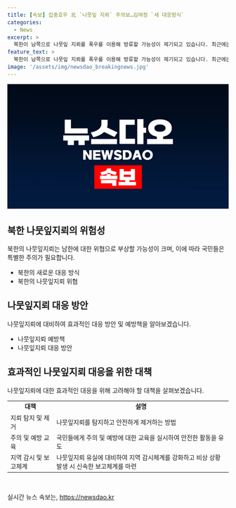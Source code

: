 ```yaml
---
title: [속보] 집중호우 北 `나뭇잎 지뢰` 주의보…김여정 `새 대응방식`
categories:
  - News
excerpt: >
  북한이 남쪽으로 나뭇잎 지뢰를 폭우를 이용해 방류할 가능성이 제기되고 있습니다. 최근에는 나뭇잎처럼 생겨 구분이 어려운 지뢰를 매설하는 것으로 확인되며, 군이 이에 대비하고 있습니다. 군은 DMZ 지역에서 지난 4월부터 수만 발에 이르는 규모로 지뢰를 매설하고 있는데, 이는 북한 군인과 주민의 남쪽 유입을 막기 위한 것으로 추정됩니다. 군은 뿐만 아니라 지뢰 유실 외에도 북한의 다양한 위협에 대비하고 있으며, 국민들에게 주변 활동에 각별한 주의를 당부하고 있습니다.
feature_text: >
  북한이 남쪽으로 나뭇잎 지뢰를 폭우를 이용해 방류할 가능성이 제기되고 있습니다. 최근에는 나뭇잎처럼 생겨 구분이 어려운 지뢰를 매설하는 것으로 확인되며, 군이 이에 대비하고 있습니다. 군은 DMZ 지역에서 지난 4월부터 수만 발에 이르는 규모로 지뢰를 매설하고 있는데, 이는 북한 군인과 주민의 남쪽 유입을 막기 위한 것으로 추정됩니다. 군은 뿐만 아니라 지뢰 유실 외에도 북한의 다양한 위협에 대비하고 있으며, 국민들에게 주변 활동에 각별한 주의를 당부하고 있습니다.
image: '/assets/img/newsdao_breakingnews.jpg'
---
```


<p><img src="/assets/img/newsdao_breakingnews.jpg" alt="pcversion 속보" /></p>

<h2 data-ke-size="size26">북한 나뭇잎지뢰의 위험성</h2>

<p data-ke-size="size16">북한의 나뭇잎지뢰는 남한에 대한 위협으로 부상할 가능성이 크며, 이에 따라 국민들은 특별한 주의가 필요합니다.</p>

<ul>
<li>북한의 새로운 대응 방식</li>
<li>북한의 나뭇잎지뢰 위협</li>
</ul>

<h2 data-ke-size="size26">나뭇잎지뢰 대응 방안</h2>

<p data-ke-size="size16">나뭇잎지뢰에 대비하여 효과적인 대응 방안 및 예방책을 알아보겠습니다.</p>

<ul>
<li>나뭇잎지뢰 예방책</li>
<li>나뭇잎지뢰 대응 방안</li>
</ul>

<h2 data-ke-size="size26">효과적인 나뭇잎지뢰 대응을 위한 대책</h2>

<p data-ke-size="size16">나뭇잎지뢰에 대한 효과적인 대응을 위해 고려해야 할 대책을 살펴보겠습니다.</p>

<table>
  <tr>
    <td style="text-align: center; height: 17px;"><b>대책</b></td>
    <td style="text-align: center; height: 17px;"><b>설명</b></td>
  </tr>
  <tr>
    <td>지뢰 탐지 및 제거</td>
    <td>나뭇잎지뢰를 탐지하고 안전하게 제거하는 방법</td>
  </tr>
  <tr>
    <td>주의 및 예방 교육</td>
    <td>국민들에게 주의 및 예방에 대한 교육을 실시하여 안전한 활동을 유도</td>
  </tr>
  <tr>
    <td>지역 감시 및 보고체계</td>
    <td>나뭇잎지뢰 유실에 대비하여 지역 감시체계를 강화하고 비상 상황 발생 시 신속한 보고체계를 마련</td>
  </tr>
</table>

<p data-ke-size="size16">&nbsp;</p>
실시간 뉴스 속보는, <a href="https://newsdao.kr" rel="dofollow">https://newsdao.kr</a>


